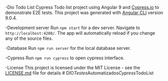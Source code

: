 -Dio Todo List Cypress
Todo list project using Angular 9 and [Cypress.io](https://cypress.io) to demonstrate E2E tests. This project was generated with [Angular CLI](https://github.com/angular/angular-cli) version 9.0.4.

-Development server
Run `npm start` for a dev server. Navigate to `http://localhost:4200/`. The app will automatically reload if you change any of the source files.


-Database
Run `npm run server` for the local database server.


-Cypress 
Run `npm run cypress` to open cypress interface.

-License
This project is licensed under the MIT License - see the [LICENSE.md](LICENSE.md) file for details
#   D I O _ T e s t e s _ A u t o m a t i z a d o s _ C y p r e s s _ T o d o L i s t 

